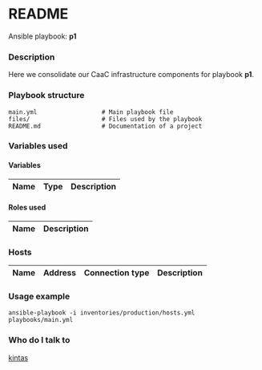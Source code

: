 # README #

Ansible playbook:  **p1** 

### Description ###

Here we consolidate our CaaC infrastructure components for playbook **p1**.

### Playbook structure ###

```
main.yml                  # Main playbook file
files/                    # Files used by the playbook
README.md                 # Documentation of a project
```

### Variables used ###

#### Variables ####

| Name | Type | Description  |
|---|---|---|

#### Roles used ####

| Name | Description  |
|---|---|

### Hosts ###

| Name | Address | Connection type | Description  |
|---|---|---|---|


### Usage example ###

```ansible-playbook -i inventories/production/hosts.yml playbooks/main.yml```

### Who do I talk to ###

[kintas](mailto:kin)